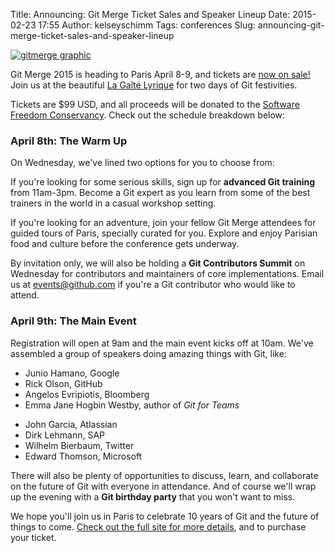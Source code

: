 Title: Announcing: Git Merge Ticket Sales and Speaker Lineup
Date: 2015-02-23 17:55
Author: kelseyschimm
Tags: conferences
Slug: announcing-git-merge-ticket-sales-and-speaker-lineup

[![gitmerge
graphic](https://cloud.githubusercontent.com/assets/4154342/6223141/87905bde-b616-11e4-8117-6e428a105a24.png)](https://cloud.githubusercontent.com/assets/4154342/6223141/87905bde-b616-11e4-8117-6e428a105a24.png)

</p>

Git Merge 2015 is heading to Paris April 8-9, and tickets are [now on
sale!](http://git-merge.com/) Join us at the beautiful [La Gaîté
Lyrique](http://gaite-lyrique.net/en) for two days of Git festivities.

</p>

Tickets are \$99 USD, and all proceeds will be donated to the [Software
Freedom Conservancy](https://sfconservancy.org/). Check out the schedule
breakdown below:

</p>

### April 8th: The Warm Up

</p>

On Wednesday, we've lined two options for you to choose from:

</p>

If you're looking for some serious skills, sign up for **advanced Git
training** from 11am-3pm. Become a Git expert as you learn from some of
the best trainers in the world in a casual workshop setting.

</p>

If you're looking for an adventure, join your fellow Git Merge attendees
for guided tours of Paris, specially curated for you. Explore and enjoy
Parisian food and culture before the conference gets underway.

</p>

By invitation only, we will also be holding a **Git Contributors
Summit** on Wednesday for contributors and maintainers of core
implementations. Email us at <events@github.com> if you're a Git
contributor who would like to attend.

</p>

### April 9th: The Main Event

</p>

Registration will open at 9am and the main event kicks off at 10am.
We've assembled a group of speakers doing amazing things with Git, like:

</p>

-   Junio Hamano, Google
-   Rick Olson, GitHub
-   Angelos Evripiotis, Bloomberg
-   Emma Jane Hogbin Westby, author of *Git for Teams*
    </p>
    <p>
-   John Garcia, Atlassian
-   Dirk Lehmann, SAP
-   Wilhelm Bierbaum, Twitter
-   Edward Thomson, Microsoft

</p>

There will also be plenty of opportunities to discuss, learn, and
collaborate on the future of Git with everyone in attendance. And of
course we'll wrap up the evening with a **Git birthday party** that you
won't want to miss.

</p>

We hope you'll join us in Paris to celebrate 10 years of Git and the
future of things to come. [Check out the full site for more
details](http://git-merge.com/), and to purchase your ticket.

</p>

